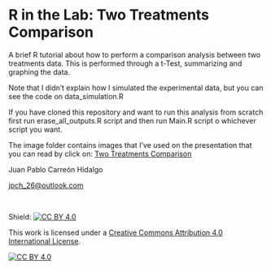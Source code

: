 R in the Lab: Two Treatments Comparison
================

A brief R tutorial about how to perform a comparison analysis between
two treatments data. This is performed through a t-Test, summarizing and
graphing the data.

Note that I didn’t explain how I simulated the experimental data, but
you can see the code on data\_simulation.R

If you have cloned this repository and want to run this analysis from
scratch first run erase\_all\_outputs.R script and then run Main.R
script o whichever script you want.

The image folder contains images that I’ve used on the presentation that you can read by click on: [Two Treatments Comparison](https://github.com/jpch26/Two-Treatments-Comparison/blob/main/Two%20Treatments%20Comparison.md) 

Juan Pablo Carreón Hidalgo

<jpch_26@outlook.com>

 

Shield: [![CC BY 4.0][cc-by-shield]][cc-by]

This work is licensed under a
[Creative Commons Attribution 4.0 International License][cc-by].

[![CC BY 4.0][cc-by-image]][cc-by]

[cc-by]: http://creativecommons.org/licenses/by/4.0/
[cc-by-image]: https://i.creativecommons.org/l/by/4.0/88x31.png
[cc-by-shield]: https://img.shields.io/badge/License-CC%20BY%204.0-lightgrey.svg